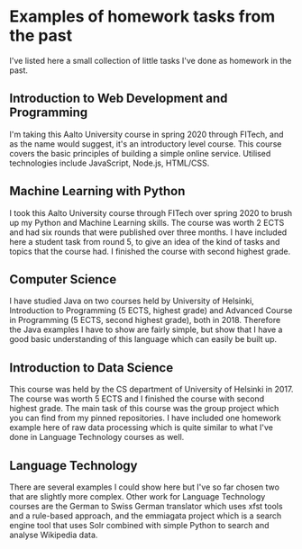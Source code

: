 # Examples of homework tasks from the past

I've listed here a small collection of little tasks I've done as homework in the past. 

## Introduction to Web Development and Programming
I'm taking this Aalto University course in spring 2020 through FITech, and as the name would suggest, it's an introductory level course.  This course covers the basic principles of building a simple online service. Utilised technologies include JavaScript, Node.js, HTML/CSS.

## Machine Learning with Python
I took this Aalto University course through FITech over spring 2020 to brush up my Python and Machine Learning skills. The course was worth 2 ECTS and had six rounds that were published over three months.
I have included here a student task from round 5, to give an idea of the kind of tasks and topics that the course had. I finished the course with second highest grade.

## Computer Science
I have studied Java on two courses held by University of Helsinki, Introduction to Programming (5 ECTS, highest grade) and Advanced Course in Programming (5 ECTS, second highest grade), both in 2018. Therefore the Java examples I have to show are fairly simple, but show that I have a good basic understanding of this language which can easily be built up.

## Introduction to Data Science
This course was held by the CS department of University of Helsinki in 2017.
The course was worth 5 ECTS and I finished the course with second highest grade.
The main task of this course was the group project which you can find from my pinned repositories.
I have included one homework example here of raw data processing which is quite similar to what I've done in Language Technology courses as well.

## Language Technology
There are several examples I could show here but I've so far chosen two that are slightly more complex. Other work for Language Technology courses are the German to Swiss German translator which uses xfst tools and a rule-based approach, and the emmiagata project which is a search engine tool that uses Solr combined with simple Python to search and analyse Wikipedia data.
